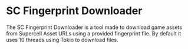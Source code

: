 # SC Fingerprint Downloader

The SC Fingerprint Downloader is a tool made to download game assets from Supercell Asset URLs using a provided fingerprint file. By default it uses 10 threads using Tokio to download files.
